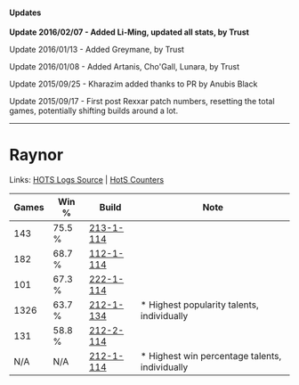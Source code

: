 #### Updates
**Update 2016/02/07 - Added Li-Ming, updated all stats, by Trust**

Update 2016/01/13 - Added Greymane, by Trust

Update 2016/01/08 - Added Artanis, Cho'Gall, Lunara, by Trust

Update 2015/09/25 - Kharazim added thanks to PR by Anubis Black

Update 2015/09/17 - First post Rexxar patch numbers, resetting the total games, potentially shifting builds around a lot.

***

# Raynor

Links: [HOTS Logs Source](https://www.hotslogs.com/Sitewide/HeroDetails?Hero=Raynor) | [HotS Counters](http://hotscounters.com/#/hero/Raynor)

Games  | Win %  | Build     | Note
-----  | -----  | -----     | ----
143    | 75.5 % | [213-1-114](http://www.heroesfire.com/hots/talent-calculator/raynor#kHig) | 
182    | 68.7 % | [112-1-114](http://www.heroesfire.com/hots/talent-calculator/raynor#gR7Q) | 
101    | 67.3 % | [222-1-114](http://www.heroesfire.com/hots/talent-calculator/raynor#kdgw) | 
1326   | 63.7 % | [212-1-134](http://www.heroesfire.com/hots/talent-calculator/raynor#kFGk) | * Highest popularity talents, individually
131    | 58.8 % | [212-2-114](http://www.heroesfire.com/hots/talent-calculator/raynor#kFW2) | 
N/A    | N/A    | [212-1-114](http://www.heroesfire.com/hots/talent-calculator/raynor#kFGQ) | * Highest win percentage talents, individually
